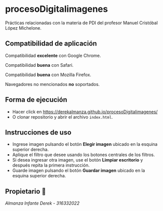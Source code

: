 # procesoDigitalimagenes
Prácticas relacionadas con la materia de PDI del profesor Manuel Cristóbal López Michelone.

## Compatibilidad de aplicación
Compatibilidad **excelente** con Google Chrome.

Compatibilidad **buena** con Safari.

Compatibilidad **buena** con Mozilla Firefox.

Navegadores no mencionados **no** soportados.

## Forma de ejecución
* Hacer click en https://derekalmanza.github.io/procesoDigitalimagenes/
* O clonar repositorio y abrir el archivo `index.html`.

## Instrucciones de uso
* Ingrese imagen pulsando el botón **Elegir imagen** ubicado en la esquina superior derecha.
* Aplique el filtro que desee usando los botones centrales de los filtros.
* Si desea ingresar otra imagen, use el botón **Limpiar escritorio** y después repita la primera instrucción.
* Guarde imagen pulsando el botón **Guardar imagen** ubicado en la esquina superior derecha.

## Propietario 👤
*Almanza Infante Derek* - *316332022*
